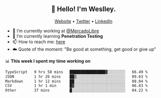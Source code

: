 <h2 align="center">👋 Hello! I'm Weslley.</h2>
<p align="center">
  <a href="http://weslleyneri.com.br">Website</a> •
  <a href="https://twitter.com/Weslley_Neri">Twitter</a> •
  <a href="https://www.linkedin.com/in/weslley-neri-3658908b">LinkedIn</a>
</p>


- 🔭 I’m currently working at [@MercadoLibre](https://github.com/mercadolibre)
- 🌱 I’m currently learning **Penetration Testing**
- 📫 How to reach me: [here](mailto:weslley39@gmail.com)
- ☁️ Quote of the moment: "Be good at something, get good or give up"

📊 **This week I spent my time working on**
<!--START_SECTION:waka-->

```txt
TypeScript   9 hrs 58 mins   ████████████████▓░░░░░░░░   66.49 %
JSON         1 hr 26 mins    ██▒░░░░░░░░░░░░░░░░░░░░░░   09.63 %
Markdown     1 hr 12 mins    ██░░░░░░░░░░░░░░░░░░░░░░░   08.04 %
CSV          1 hr 1 min      █▓░░░░░░░░░░░░░░░░░░░░░░░   06.83 %
Other        37 mins         █░░░░░░░░░░░░░░░░░░░░░░░░   04.22 %
```

<!--END_SECTION:waka-->

<!-- Inspired by https://github.com/gruselhaus/gruselhaus -->
